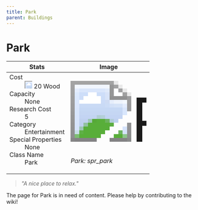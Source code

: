 ```yaml
---
title: Park
parent: Buildings
---
```

# Park

[//]: # (Pre-generated content)
<table><thead><tr><th>Stats</th><th>Image</th></tr></thead><tbody><tr><td><dl><dt>Cost</dt><dd><div class="resource-icon"><img style="object-position: -637px -751px;" src="https://tfe2-wiki.github.io/assets/sprites.png"></div> 20 Wood</dd><dt>Capacity</dt><dd>None</dd><dt>Research Cost</dt><dd>5</dd><dt>Category</dt><dd>Entertainment</dd><dt>Special Properties</dt><dd>None</dd><dt>Class Name</dt><dd>Park</dd></dl></td><td><style>.building-image {width: 200px;height: 200px;overflow: hidden;position: relative;}.building-image img {image-rendering: pixelated;object-fit: none;transform: scale(10);transform-origin: left top;position: absolute;left: 0;top: 0;}.resource-image {width: 200px;height: 200px;overflow: hidden;position: relative;}.resource-image img {image-rendering: pixelated;object-fit: none;transform: scale(20);transform-origin: left top;position: absolute;left: 0;top: 0;}.building-icon {width: 20px;height: 20px;overflow: hidden;position: relative;display: inline-block;}.building-icon img {image-rendering: pixelated;object-fit: none;transform: scale(1);transform-origin: left top;position: absolute;left: 0;top: 0;}.resource-icon {width: 20px;height: 20px;overflow: hidden;position: relative;display: inline-block;}.resource-icon img {image-rendering: pixelated;object-fit: none;transform: scale(2);transform-origin: left top;position: absolute;left: 0;top: 0;}</style><div class="building-image"><img style="object-position: -831px -969px;" src="https://tfe2-wiki.github.io/assets/sprites.png" alt="Park Back"><img style="object-position: -573px -223px;" src="https://tfe2-wiki.github.io/assets/sprites.png" alt="Park"></div><i>Park: spr_park</i></td></tr></tbody></table><blockquote><i>"A nice place to relax."</i></blockquote>

The page for Park is in need of content. Please help by contributing to the wiki!
